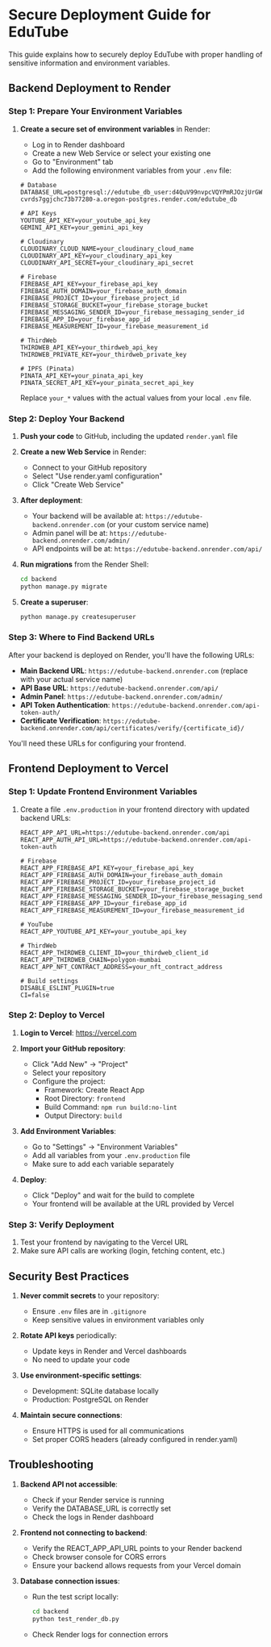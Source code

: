# Secure Deployment Guide for EduTube

This guide explains how to securely deploy EduTube with proper handling of sensitive information and environment variables.

## Backend Deployment to Render

### Step 1: Prepare Your Environment Variables

1. **Create a secure set of environment variables** in Render:
   - Log in to Render dashboard
   - Create a new Web Service or select your existing one
   - Go to "Environment" tab
   - Add the following environment variables from your `.env` file:

   ```
   # Database 
   DATABASE_URL=postgresql://edutube_db_user:d4QuV99nvpcVQYPmRJOzjUrGWjIBuJKc@dpg-cvrds7ggjchc73b77280-a.oregon-postgres.render.com/edutube_db
   
   # API Keys
   YOUTUBE_API_KEY=your_youtube_api_key
   GEMINI_API_KEY=your_gemini_api_key
   
   # Cloudinary 
   CLOUDINARY_CLOUD_NAME=your_cloudinary_cloud_name
   CLOUDINARY_API_KEY=your_cloudinary_api_key
   CLOUDINARY_API_SECRET=your_cloudinary_api_secret
   
   # Firebase
   FIREBASE_API_KEY=your_firebase_api_key
   FIREBASE_AUTH_DOMAIN=your_firebase_auth_domain
   FIREBASE_PROJECT_ID=your_firebase_project_id
   FIREBASE_STORAGE_BUCKET=your_firebase_storage_bucket
   FIREBASE_MESSAGING_SENDER_ID=your_firebase_messaging_sender_id
   FIREBASE_APP_ID=your_firebase_app_id
   FIREBASE_MEASUREMENT_ID=your_firebase_measurement_id
   
   # ThirdWeb
   THIRDWEB_API_KEY=your_thirdweb_api_key
   THIRDWEB_PRIVATE_KEY=your_thirdweb_private_key
   
   # IPFS (Pinata)
   PINATA_API_KEY=your_pinata_api_key
   PINATA_SECRET_API_KEY=your_pinata_secret_api_key
   ```

   Replace `your_*` values with the actual values from your local `.env` file.

### Step 2: Deploy Your Backend

1. **Push your code** to GitHub, including the updated `render.yaml` file

2. **Create a new Web Service** in Render:
   - Connect to your GitHub repository
   - Select "Use render.yaml configuration"
   - Click "Create Web Service"

3. **After deployment**:
   - Your backend will be available at: `https://edutube-backend.onrender.com` (or your custom service name)
   - Admin panel will be at: `https://edutube-backend.onrender.com/admin/`
   - API endpoints will be at: `https://edutube-backend.onrender.com/api/`

4. **Run migrations** from the Render Shell:
   ```bash
   cd backend
   python manage.py migrate
   ```

5. **Create a superuser**:
   ```bash
   python manage.py createsuperuser
   ```

### Step 3: Where to Find Backend URLs

After your backend is deployed on Render, you'll have the following URLs:

- **Main Backend URL**: `https://edutube-backend.onrender.com` (replace with your actual service name)
- **API Base URL**: `https://edutube-backend.onrender.com/api/`
- **Admin Panel**: `https://edutube-backend.onrender.com/admin/`
- **API Token Authentication**: `https://edutube-backend.onrender.com/api-token-auth/`
- **Certificate Verification**: `https://edutube-backend.onrender.com/api/certificates/verify/{certificate_id}/`

You'll need these URLs for configuring your frontend.

## Frontend Deployment to Vercel

### Step 1: Update Frontend Environment Variables

1. Create a file `.env.production` in your frontend directory with updated backend URLs:
   ```
   REACT_APP_API_URL=https://edutube-backend.onrender.com/api
   REACT_APP_AUTH_API_URL=https://edutube-backend.onrender.com/api-token-auth
   
   # Firebase
   REACT_APP_FIREBASE_API_KEY=your_firebase_api_key
   REACT_APP_FIREBASE_AUTH_DOMAIN=your_firebase_auth_domain
   REACT_APP_FIREBASE_PROJECT_ID=your_firebase_project_id
   REACT_APP_FIREBASE_STORAGE_BUCKET=your_firebase_storage_bucket
   REACT_APP_FIREBASE_MESSAGING_SENDER_ID=your_firebase_messaging_sender_id
   REACT_APP_FIREBASE_APP_ID=your_firebase_app_id
   REACT_APP_FIREBASE_MEASUREMENT_ID=your_firebase_measurement_id
   
   # YouTube
   REACT_APP_YOUTUBE_API_KEY=your_youtube_api_key
   
   # ThirdWeb
   REACT_APP_THIRDWEB_CLIENT_ID=your_thirdweb_client_id
   REACT_APP_THIRDWEB_CHAIN=polygon-mumbai
   REACT_APP_NFT_CONTRACT_ADDRESS=your_nft_contract_address
   
   # Build settings
   DISABLE_ESLINT_PLUGIN=true
   CI=false
   ```

### Step 2: Deploy to Vercel

1. **Login to Vercel**: https://vercel.com

2. **Import your GitHub repository**:
   - Click "Add New" → "Project"
   - Select your repository
   - Configure the project:
     - Framework: Create React App
     - Root Directory: `frontend`
     - Build Command: `npm run build:no-lint`
     - Output Directory: `build`

3. **Add Environment Variables**:
   - Go to "Settings" → "Environment Variables"
   - Add all variables from your `.env.production` file
   - Make sure to add each variable separately

4. **Deploy**:
   - Click "Deploy" and wait for the build to complete
   - Your frontend will be available at the URL provided by Vercel

### Step 3: Verify Deployment

1. Test your frontend by navigating to the Vercel URL
2. Make sure API calls are working (login, fetching content, etc.)

## Security Best Practices

1. **Never commit secrets** to your repository:
   - Ensure `.env` files are in `.gitignore`
   - Keep sensitive values in environment variables only

2. **Rotate API keys** periodically:
   - Update keys in Render and Vercel dashboards
   - No need to update your code

3. **Use environment-specific settings**:
   - Development: SQLite database locally
   - Production: PostgreSQL on Render

4. **Maintain secure connections**:
   - Ensure HTTPS is used for all communications
   - Set proper CORS headers (already configured in render.yaml)

## Troubleshooting

1. **Backend API not accessible**:
   - Check if your Render service is running
   - Verify the DATABASE_URL is correctly set
   - Check the logs in Render dashboard

2. **Frontend not connecting to backend**:
   - Verify the REACT_APP_API_URL points to your Render backend
   - Check browser console for CORS errors
   - Ensure your backend allows requests from your Vercel domain

3. **Database connection issues**:
   - Run the test script locally:
     ```bash
     cd backend
     python test_render_db.py
     ```
   - Check Render logs for connection errors 